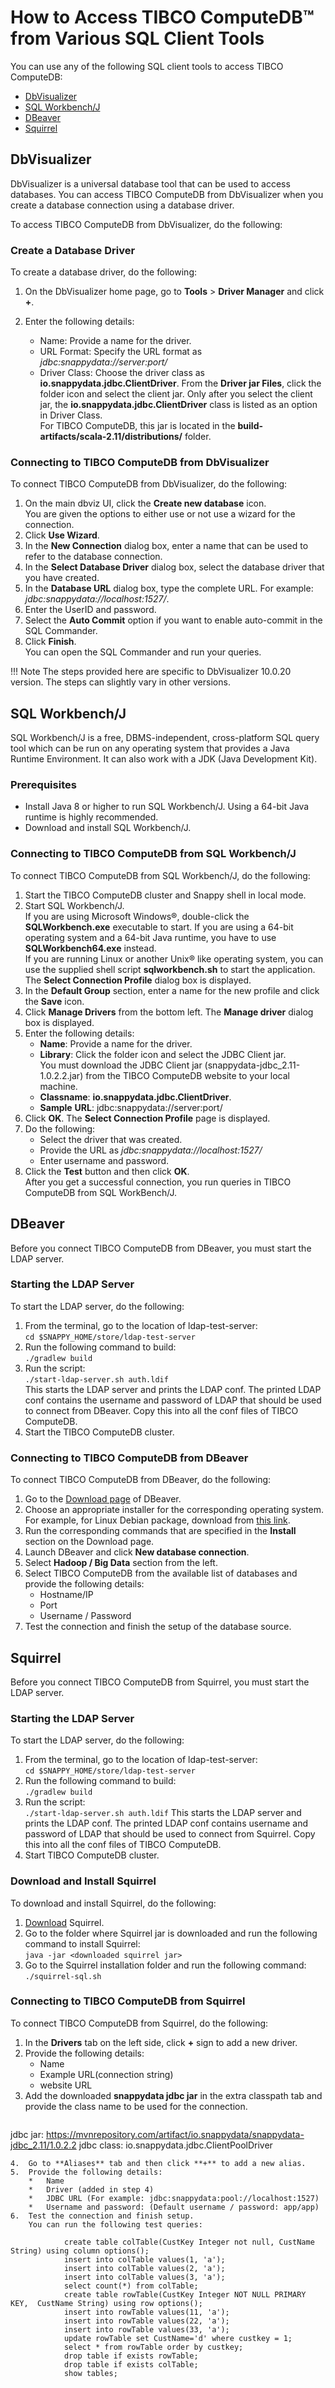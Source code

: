 # How to Access TIBCO ComputeDB™ from Various SQL Client Tools

You can use any of the following SQL client tools to access TIBCO ComputeDB:

*	[DbVisualizer](#dbvis)
*	[SQL Workbench/J](#sqlworkbenchj)
*	[DBeaver](#dbeaver)
*	[Squirrel](#squirrel)

<a id= dbvis> </a>
## DbVisualizer
DbVisualizer is a universal database tool that can be used to access databases. You can access TIBCO ComputeDB from DbVisualizer when you create a database connection using a database driver.

To access TIBCO ComputeDB from DbVisualizer, do the following:

### Create a Database Driver

To create a database driver, do the following:

1.	On the DbVisualizer home page, go to **Tools** > **Driver Manager** and click **+**.
2.	Enter the following details:

	*	Name: Provide a name for the driver.
    *	URL Format: Specify the URL format as *jdbc:snappydata://server:port/*
	*	Driver Class: Choose the driver class as **io.snappydata.jdbc.ClientDriver**. From the **Driver jar Files**, click the folder icon and select the client jar. Only after you select the client jar, the **io.snappydata.jdbc.ClientDriver** class is listed as an option in Driver Class.<br> For TIBCO ComputeDB, this jar is located in the **build-artifacts/scala-2.11/distributions/** folder.

### Connecting to TIBCO ComputeDB from DbVisualizer

To connect TIBCO ComputeDB from DbVisualizer, do the following:

1. On the main dbviz UI, click the **Create new database** icon.<br>You are given the options to either use or not use a wizard for the connection. 
2. Click **Use Wizard**. 
3. In the **New Connection** dialog box, enter a name that can be used to refer to the database connection.
4. In the **Select Database Driver** dialog box, select the database driver that you have created.
5. In the **Database URL** dialog box, type the complete URL. For example: *jdbc:snappydata://localhost:1527/*.
6. Enter the UserID and password.
7. Select the **Auto Commit** option if you want to enable auto-commit in the SQL Commander.
8. Click **Finish**.<br>You can open the SQL Commander and run your queries.

!!! Note
	The steps provided here are specific to DbVisualizer 10.0.20 version. The steps can slightly vary in other versions.

<a id= sqlworkbenchj> </a>
## SQL Workbench/J

SQL Workbench/J is a free, DBMS-independent, cross-platform SQL query tool which can be run on any operating system that provides a Java Runtime Environment. It can also work with a JDK (Java Development Kit). 

### Prerequisites

*	Install Java 8 or higher to run SQL Workbench/J. Using a 64-bit Java runtime is highly recommended.
*	Download and install SQL Workbench/J.

### Connecting to TIBCO ComputeDB from SQL Workbench/J

To connect TIBCO ComputeDB from SQL Workbench/J, do the following:

1.	Start the TIBCO ComputeDB cluster and Snappy shell in local mode. 
2.	Start SQL Workbench/J.  <br> If you are using Microsoft Windows®, double-click the **SQLWorkbench.exe** executable to start. If you are using a 64-bit operating system and a 64-bit Java runtime, you have to use **SQLWorkbench64.exe** instead. <br>If you are running Linux or another Unix® like operating system, you can use the supplied shell script **sqlworkbench.sh** to start the application.<br> The **Select Connection Profile** dialog box is displayed.
3.	In the **Default Group** section, enter a name for the new profile and click the **Save** icon. 
4.	Click **Manage Drivers** from the bottom left. The **Manage driver** dialog box is displayed. 
5.	Enter the following details:
	*	**Name**: Provide a name for the driver. 
	*	**Library**: Click the folder icon and select the JDBC Client jar. <br> You must download the JDBC Client jar (snappydata-jdbc_2.11-1.0.2.2.jar) from the TIBCO ComputeDB website to your local machine.
	*	**Classname**: **io.snappydata.jdbc.ClientDriver**. 
	*	**Sample** **URL**: jdbc:snappydata://server:port/
6.	Click **OK**. The **Select Connection Profile** page is displayed.
7.	Do the following:
	* Select the driver that was created.
	* Provide the URL as *jdbc:snappydata://localhost:1527/*
	* Enter username and password.
8. Click the **Test** button and then click **OK**. <br> After you get a successful connection, you run queries in TIBCO ComputeDB from SQL WorkBench/J.

<a id= dbeaver> </a>
## DBeaver
Before you connect TIBCO ComputeDB from DBeaver, you must start the LDAP server.

### Starting the LDAP Server

To start the LDAP server, do the following:

1.	From the terminal, go to the location of ldap-test-server: <br> `cd $SNAPPY_HOME/store/ldap-test-server`
2.	Run the following command to build: <br>`./gradlew build`
3.	Run the script: <br>`./start-ldap-server.sh auth.ldif`<br>
	This starts the LDAP server and prints the LDAP conf. The printed LDAP conf contains the username and password of LDAP that should be used to connect from DBeaver. Copy this into all the conf files of TIBCO ComputeDB.
4.	Start the TIBCO ComputeDB cluster.

### Connecting to TIBCO ComputeDB from DBeaver

To connect TIBCO ComputeDB from DBeaver, do the following:

1.	Go to the [Download page](https://dbeaver.io/download/) of DBeaver.
2.	Choose an appropriate installer for the corresponding operating system. For example, for Linux Debian package, download from [this link](https://dbeaver.io/files/dbeaver-ce_latest_amd64.deb).
3.	Run the corresponding commands that are specified in the **Install** section on the Download page.
4.	Launch DBeaver and click **New database connection**. 
5.	Select **Hadoop / Big Data** section from the left. 
6.	Select TIBCO ComputeDB from the available list of databases and provide the following details:
	*	Hostname/IP
	*	Port
	*	Username / Password
7.	Test the connection and finish the setup of the database source.

<a id= squirrel> </a>
## Squirrel

Before you connect TIBCO ComputeDB from Squirrel, you must start the LDAP server.

### Starting the LDAP Server

To start the LDAP server, do the following:

1.	From the terminal, go to the location of ldap-test-server: <br> `cd $SNAPPY_HOME/store/ldap-test-server`
2.	Run the following command to build: <br>`./gradlew build`
3.	Run the script: <br>`./start-ldap-server.sh auth.ldif`
	This starts the LDAP server and prints the LDAP conf. The printed LDAP conf contains username and password of LDAP that should be used to connect from Squirrel. Copy this into all the conf files of TIBCO ComputeDB.
4.	Start TIBCO ComputeDB cluster.

### Download and Install Squirrel

To download and install Squirrel, do the following:

1.	[Download](https://sourceforge.net/projects/squirrel-sql/) Squirrel.
2.	Go to the folder where Squirrel jar is downloaded and run the following command to install Squirrel:<br>
	`java -jar <downloaded squirrel jar>`
3.	Go to the Squirrel installation folder and run the following command:<br> 
	`./squirrel-sql.sh`

### Connecting to TIBCO ComputeDB from Squirrel	

To connect TIBCO ComputeDB from Squirrel, do the following:

1.	In the **Drivers** tab on the left side, click **+** sign to add a new driver. 
2.	Provide the following details:
	*	Name
	*	Example URL(connection string)
	*	website URL
3.	Add the downloaded **snappydata jdbc jar** in the extra classpath tab and provide the class name to be used for the connection. <br>
	```
jdbc jar: https://mvnrepository.com/artifact/io.snappydata/snappydata-jdbc_2.11/1.0.2.2
	jdbc class: io.snappydata.jdbc.ClientPoolDriver
```
4.	Go to **Aliases** tab and then click **+** to add a new alias. 
5.	Provide the following details: 
	*	Name
	*	Driver (added in step 4) 
	*	JDBC URL (For example: jdbc:snappydata:pool://localhost:1527)
	*	Username and password: (Default username / password: app/app)
6.	Test the connection and finish setup.
	You can run the following test queries:

            create table colTable(CustKey Integer not null, CustName String) using column options();
            insert into colTable values(1, 'a');
            insert into colTable values(2, 'a');
            insert into colTable values(3, 'a');
            select count(*) from colTable;
            create table rowTable(CustKey Integer NOT NULL PRIMARY KEY,  CustName String) using row options();
            insert into rowTable values(11, 'a');
            insert into rowTable values(22, 'a');
            insert into rowTable values(33, 'a');
            update rowTable set CustName='d' where custkey = 1;
            select * from rowTable order by custkey;
            drop table if exists rowTable;
            drop table if exists colTable;
            show tables;




